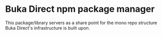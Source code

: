 # Buka Direct npm package manager

This package/library servers as a share point for the mono repo structure Buka Direct's infrastructure is built upon.